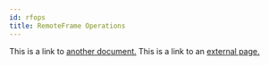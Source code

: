 ```yaml
---
id: rfops
title: RemoteFrame Operations
---
```


This is a link to [another document.](doc3.md) This is a link to an [external page.](http://www.example.com/)
